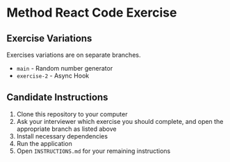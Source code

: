 # Method React Code Exercise

## Exercise Variations

Exercises variations are on separate branches.

- `main` - Random number generator
- `exercise-2` - Async Hook

## Candidate Instructions

1. Clone this repository to your computer
1. Ask your interviewer which exercise you should complete, and open the appropriate branch as listed above
1. Install necessary dependencies
1. Run the application
1. Open `INSTRUCTIONS.md` for your remaining instructions
